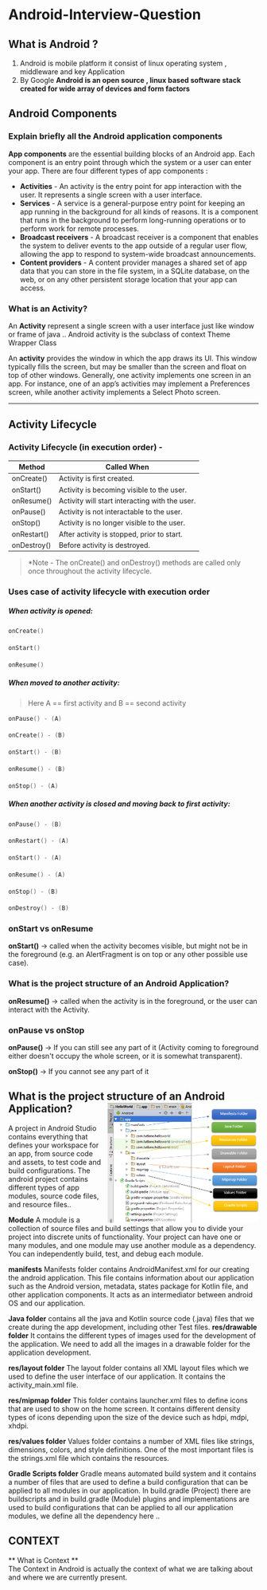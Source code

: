 # Android-Interview-Question


## What is Android ?

1. Android is mobile platform it consist of linux operating system , middleware and key Application
2. By Google **Android is an open source , linux based software stack created for  wide array of devices and form factors**



## Android Components
### Explain briefly all the Android application components

**App components** are the essential building blocks of an Android app. Each component is an entry point through which the system or a user can enter your app.
There are four different types of app components :

* **Activities** - An activity is the entry point for app interaction with the user. It represents a single screen with a user interface.
* **Services** - A service is a general-purpose entry point for keeping an app running in the background for all kinds of reasons. It is a component that runs in the background to perform long-running operations or to perform work for remote processes.
* **Broadcast receivers** - A broadcast receiver is a component that enables the system to deliver events to the app outside of a regular user flow, allowing the app to respond to system-wide broadcast announcements.
* **Content providers** - A content provider manages a shared set of app data that you can store in the file system, in a SQLite database, on the web, or on any other persistent storage location that your app can access.



### What is an Activity?

An **Activity** represent a single screen with a user interface just like window or frame of java .. Android activity is the subclass of context Theme Wrapper Class

An **activity** provides the window in which the app draws its UI. This window typically fills the screen, but may be smaller than the screen and float on top of other windows. Generally, one activity implements one screen in an app. For instance, one of an app’s activities may implement a Preferences screen, while another activity implements a Select Photo screen.

--------------
## Activity Lifecycle
### Activity Lifecycle (in execution order) -

| Method  | Called When  |
|---|---|
| onCreate()   | Activity is first created.  |
| onStart()    | Activity is becoming visible to the user.  |
| onResume()   | Activity will start interacting with the user.  |
| onPause()    | Activity is not interactable to the user.  |
| onStop()     | Activity is no longer visible to the user.  |
| onRestart()  | After activity is stopped, prior to start.  |
| onDestroy()  | Before activity is destroyed.  |

 >*Note - The onCreate() and onDestroy() methods are called only once throughout the activity lifecycle.



### Uses case of activity lifecycle with execution order

##### **When activity is opened:**
```kotlin
onCreate()

onStart()

onResume()
```
##### **When moved to another activity:**
> Here A == first activity and B == second activity

```kotlin
onPause() - (A)

onCreate() - (B)

onStart() - (B)

onResume() - (B)

onStop() - (A)
```

##### **When another activity is closed and moving back to first activity:**

```kotlin
onPause() - (B)

onRestart() - (A)

onStart() - (A)

onResume() - (A)

onStop() - (B)

onDestroy() - (B)
```

### onStart vs onResume
**onStart()** -> called when the activity becomes visible, but might not be in the foreground (e.g. an AlertFragment is on top or any other possible use case).

### **What is the project structure of an Android Application?**


**onResume()** -> called when the activity is in the foreground, or the user can interact with the Activity.

### onPause vs onStop
**onPause()** -> If you can still see any part of it (Activity coming to foreground either doesn't occupy the whole screen, or it is somewhat transparent).

**onStop()** -> If you cannot see any part of it


## What is the project structure of an Android Application? <img align="right" width="306px" src="https://github.com/tech-deity/Android-Interview-Question/blob/main/android_app_project_folder_structure.png" />


A project in Android Studio contains everything that defines your workspace for an app, from source code and assets, to test code and build configurations.
The android project contains different types of app modules, source code files, and resource files..

**Module**
A module is a collection of source files and build settings that allow you to divide your project into discrete units of functionality. 
Your project can have one or many modules, and one module may use another module as a dependency.
You can independently build, test, and debug each module.

**manifests**
Manifests folder contains AndroidManifest.xml for our creating the android application. 
This file contains information about our application such as the Android version, metadata, 
states package for Kotlin file, and other application components. It acts as an intermediator between android OS and our application.

 **Java folder** contains all the java and Kotlin source code (.java) files that we create during the app development, including other Test files.
**res/drawable folder**
It contains the different types of images used for the development of the application. We need to add all the images in a drawable folder for the application development.
 

**res/layout folder**
The layout folder contains all XML layout files which we used to define the user interface of our application. It contains the activity_main.xml file.

**res/mipmap folder**
This folder contains launcher.xml files to define icons that are used to show on the home screen. It contains different density types of icons depending upon the size of the device such as hdpi, mdpi, xhdpi.
 

**res/values folder**
Values folder contains a number of XML files like strings, dimensions, colors, and style definitions. One of the most important files is the strings.xml file which contains the resources. 

**Gradle Scripts folder**
Gradle means automated build system and it contains a number of files that are used to define a build configuration that can be applied to all modules in our application. In build.gradle (Project) there are buildscripts and in build.gradle (Module) plugins and implementations are used to build configurations that can be applied to all our application modules, we define all the dependency here ..


## CONTEXT 

** What is Context ** \
The Context in Android is actually the context of what we are talking about and where we are currently present.

